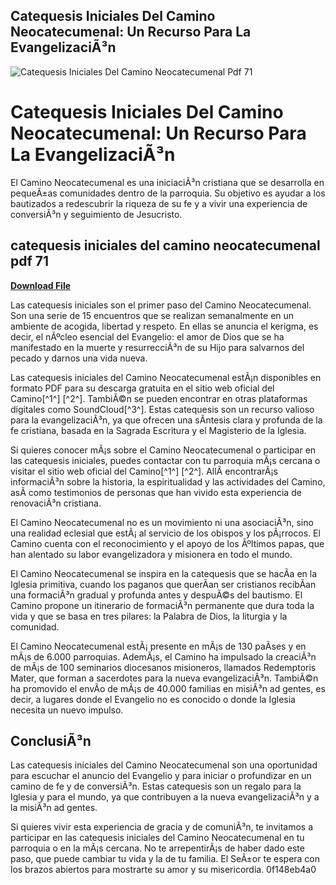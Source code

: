 ## Catequesis Iniciales Del Camino Neocatecumenal: Un Recurso Para La EvangelizaciÃ³n

 
![Catequesis Iniciales Del Camino Neocatecumenal Pdf 71](https://encrypted-tbn3.gstatic.com/images?q=tbn:ANd9GcRH8JbzWzOVzTDB_nrgERFPrCZGbl-hkbr41YDwrhlEYJbT-J_GQV-mptpT)

 
# Catequesis Iniciales Del Camino Neocatecumenal: Un Recurso Para La EvangelizaciÃ³n
 
El Camino Neocatecumenal es una iniciaciÃ³n cristiana que se desarrolla en pequeÃ±as comunidades dentro de la parroquia. Su objetivo es ayudar a los bautizados a redescubrir la riqueza de su fe y a vivir una experiencia de conversiÃ³n y seguimiento de Jesucristo.
 
## catequesis iniciales del camino neocatecumenal pdf 71


[**Download File**](https://www.google.com/url?q=https%3A%2F%2Furllie.com%2F2tL3VM&sa=D&sntz=1&usg=AOvVaw3XsCjY8UybgIiSZsT4Blew)

 
Las catequesis iniciales son el primer paso del Camino Neocatecumenal. Son una serie de 15 encuentros que se realizan semanalmente en un ambiente de acogida, libertad y respeto. En ellas se anuncia el kerigma, es decir, el nÃºcleo esencial del Evangelio: el amor de Dios que se ha manifestado en la muerte y resurrecciÃ³n de su Hijo para salvarnos del pecado y darnos una vida nueva.
 
Las catequesis iniciales del Camino Neocatecumenal estÃ¡n disponibles en formato PDF para su descarga gratuita en el sitio web oficial del Camino[^1^] [^2^]. TambiÃ©n se pueden encontrar en otras plataformas digitales como SoundCloud[^3^]. Estas catequesis son un recurso valioso para la evangelizaciÃ³n, ya que ofrecen una sÃ­ntesis clara y profunda de la fe cristiana, basada en la Sagrada Escritura y el Magisterio de la Iglesia.
 
Si quieres conocer mÃ¡s sobre el Camino Neocatecumenal o participar en las catequesis iniciales, puedes contactar con tu parroquia mÃ¡s cercana o visitar el sitio web oficial del Camino[^1^] [^2^]. AllÃ­ encontrarÃ¡s informaciÃ³n sobre la historia, la espiritualidad y las actividades del Camino, asÃ­ como testimonios de personas que han vivido esta experiencia de renovaciÃ³n cristiana.
  
El Camino Neocatecumenal no es un movimiento ni una asociaciÃ³n, sino una realidad eclesial que estÃ¡ al servicio de los obispos y los pÃ¡rrocos. El Camino cuenta con el reconocimiento y el apoyo de los Ãºltimos papas, que han alentado su labor evangelizadora y misionera en todo el mundo.
 
El Camino Neocatecumenal se inspira en la catequesis que se hacÃ­a en la Iglesia primitiva, cuando los paganos que querÃ­an ser cristianos recibÃ­an una formaciÃ³n gradual y profunda antes y despuÃ©s del bautismo. El Camino propone un itinerario de formaciÃ³n permanente que dura toda la vida y que se basa en tres pilares: la Palabra de Dios, la liturgia y la comunidad.
 
El Camino Neocatecumenal estÃ¡ presente en mÃ¡s de 130 paÃ­ses y en mÃ¡s de 6.000 parroquias. AdemÃ¡s, el Camino ha impulsado la creaciÃ³n de mÃ¡s de 100 seminarios diocesanos misioneros, llamados Redemptoris Mater, que forman a sacerdotes para la nueva evangelizaciÃ³n. TambiÃ©n ha promovido el envÃ­o de mÃ¡s de 40.000 familias en misiÃ³n ad gentes, es decir, a lugares donde el Evangelio no es conocido o donde la Iglesia necesita un nuevo impulso.
  
## ConclusiÃ³n
 
Las catequesis iniciales del Camino Neocatecumenal son una oportunidad para escuchar el anuncio del Evangelio y para iniciar o profundizar en un camino de fe y de conversiÃ³n. Estas catequesis son un regalo para la Iglesia y para el mundo, ya que contribuyen a la nueva evangelizaciÃ³n y a la misiÃ³n ad gentes.
 
Si quieres vivir esta experiencia de gracia y de comuniÃ³n, te invitamos a participar en las catequesis iniciales del Camino Neocatecumenal en tu parroquia o en la mÃ¡s cercana. No te arrepentirÃ¡s de haber dado este paso, que puede cambiar tu vida y la de tu familia. El SeÃ±or te espera con los brazos abiertos para mostrarte su amor y su misericordia.
 0f148eb4a0
